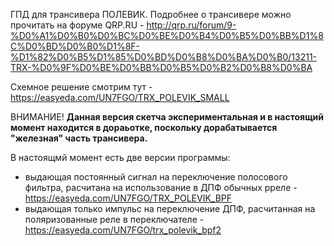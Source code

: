 ГПД для трансивера ПОЛЕВИК.
Подробнее о трансивере можно прочитать на форуме QRP.RU - http://qrp.ru/forum/9-%D0%A1%D0%B0%D0%BC%D0%BE%D0%B4%D0%B5%D0%BB%D1%8C%D0%BD%D0%B0%D1%8F-%D1%82%D0%B5%D1%85%D0%BD%D0%B8%D0%BA%D0%B0/13211-TRX-%D0%9F%D0%BE%D0%BB%D0%B5%D0%B2%D0%B8%D0%BA

Схемное решение смотрим тут - https://easyeda.com/UN7FGO/TRX_POLEVIK_SMALL

ВНИМАНИЕ!
**Данная версия скетча экспериментальная и в настоящий момент находится в дораьотке, поскольку дорабатывается "железная" часть трансивера.**

В настоящмй момент есть две версии программы:
- выдающая постоянный сигнал на переключение полосового фильтра, расчитана на использование в ДПФ обычных рреле - https://easyeda.com/UN7FGO/TRX_POLEVIK_BPF
- выдающая только импульс на переключение ДПФ, расчитанная на поляризованные реле в переключателе - https://easyeda.com/UN7FGO/trx_polevik_bpf2
